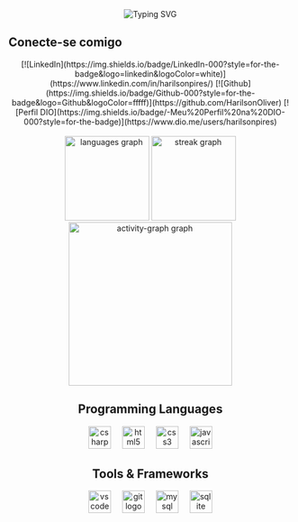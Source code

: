 <div align="center">
  <img src="https://readme-typing-svg.herokuapp.com?font=Fira+Code&weight=900&size=80&duration=8000&pause=1000&color=F71D1D&center=true&repeat=false&width=500&height=115&lines=%E1%9B%9F+%E1%9B%9E+%E1%9B%81+%E1%9A%BE" alt="Typing SVG" />
</div>

<h2>Conecte-se comigo</h2>

<div align="center">
  [![LinkedIn](https://img.shields.io/badge/LinkedIn-000?style=for-the-badge&logo=linkedin&logoColor=white)](https://www.linkedin.com/in/harilsonpires/)
  [![Github](https://img.shields.io/badge/Github-000?style=for-the-badge&logo=Github&logoColor=fffff)](https://github.com/HarilsonOliver)
  [![Perfil DIO](https://img.shields.io/badge/-Meu%20Perfil%20na%20DIO-000?style=for-the-badge)](https://www.dio.me/users/harilsonpires)
</div>

<br>

<div align="center">
  <img src="https://github-readme-stats.vercel.app/api/top-langs?username=0arKes&locale=pt-br&hide_title=true&layout=compact&card_width=320&langs_count=5&theme=radical&hide_border=true&order=2" height="150" alt="languages graph"  />
  <img src="https://streak-stats.demolab.com?user=0arKes&locale=pt-br&mode=weekly&theme=radical&hide_border=true&border_radius=20&date_format=j/n%5B/Y%5D&order=3" height="150" alt="streak graph"  />
  <img src="https://github-readme-activity-graph.vercel.app/graph?username=0arKes&radius=16&theme=redical&area=false&order=5&hide_border=true&hide_title=false&custom_title=%20&line=F12A37&point=91040D&color=E1E1E1" height="290" alt="activity-graph graph"  />
</div>

<div align="center">
  <h2>Programming Languages</h2>

  <img src="https://cdn.jsdelivr.net/gh/devicons/devicon/icons/csharp/csharp-original.svg" height="40" alt="csharp logo"  />
  <img width="12" />
  <img src="https://cdn.jsdelivr.net/gh/devicons/devicon/icons/html5/html5-original.svg" height="40" alt="html5 logo"  />
  <img width="12" />
  <img src="https://cdn.jsdelivr.net/gh/devicons/devicon/icons/css3/css3-original.svg" height="40" alt="css3 logo"  />
  <img width="12" />
  <img src="https://cdn.jsdelivr.net/gh/devicons/devicon/icons/javascript/javascript-original.svg" height="40" alt="javascript logo"  />
  <h2>Tools & Frameworks</h2>
  <img src="https://cdn.jsdelivr.net/gh/devicons/devicon/icons/vscode/vscode-original.svg" height="40" alt="vscode logo"  />
  <img width="12" />
  <img src="https://cdn.jsdelivr.net/gh/devicons/devicon/icons/git/git-original.svg" height="40" alt="git logo"  />
  <img width="12" />
  <img src="https://cdn.jsdelivr.net/gh/devicons/devicon/icons/mysql/mysql-original.svg" height="40" alt="mysql logo"  />
  <img width="12" />
  <img src="https://cdn.jsdelivr.net/gh/devicons/devicon/icons/sqlite/sqlite-original.svg" height="40" alt="sqlite logo"  />
    </div>

